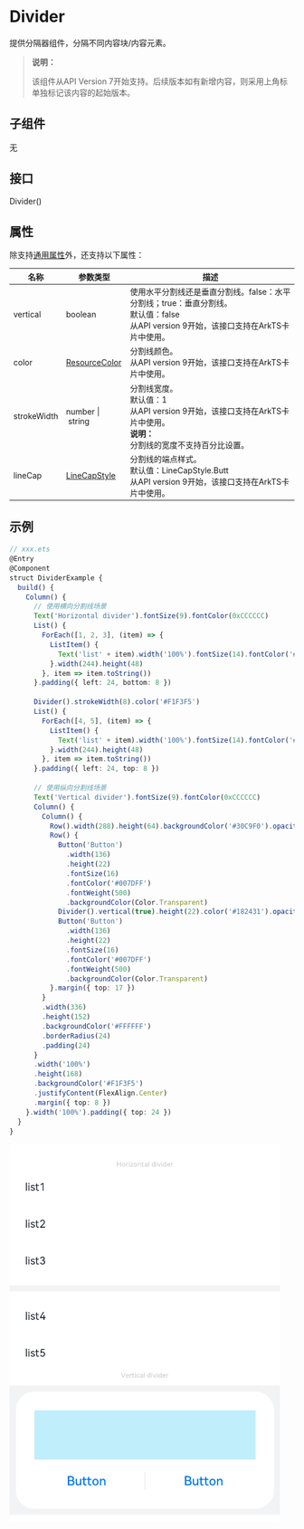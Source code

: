 # Divider

提供分隔器组件，分隔不同内容块/内容元素。

>  **说明：**
>
>  该组件从API Version 7开始支持。后续版本如有新增内容，则采用上角标单独标记该内容的起始版本。


## 子组件

无


## 接口

Divider()

## 属性

除支持[通用属性](ts-universal-attributes-size.md)外，还支持以下属性：

| 名称      | 参数类型         | 描述        |
| ----------- | ---------- | ------------------ |
| vertical    | boolean | 使用水平分割线还是垂直分割线。false：水平分割线；true：垂直分割线。<br/>默认值：false<br/>从API version 9开始，该接口支持在ArkTS卡片中使用。 |
| color       | [ResourceColor](ts-types.md#resourcecolor) | 分割线颜色。<br/>从API version 9开始，该接口支持在ArkTS卡片中使用。 |
| strokeWidth | number&nbsp;\|&nbsp;string | 分割线宽度。<br/>默认值：1<br/>从API version 9开始，该接口支持在ArkTS卡片中使用。<br/>**说明：** <br>分割线的宽度不支持百分比设置。 |
| lineCap     | [LineCapStyle](ts-appendix-enums.md#linecapstyle) | 分割线的端点样式。<br/>默认值：LineCapStyle.Butt<br/>从API version 9开始，该接口支持在ArkTS卡片中使用。 |


## 示例

```ts
// xxx.ets
@Entry
@Component
struct DividerExample {
  build() {
    Column() {
      // 使用横向分割线场景
      Text('Horizontal divider').fontSize(9).fontColor(0xCCCCCC)
      List() {
        ForEach([1, 2, 3], (item) => {
          ListItem() {
            Text('list' + item).width('100%').fontSize(14).fontColor('#182431').textAlign(TextAlign.Start)
          }.width(244).height(48)
        }, item => item.toString())
      }.padding({ left: 24, bottom: 8 })

      Divider().strokeWidth(8).color('#F1F3F5')
      List() {
        ForEach([4, 5], (item) => {
          ListItem() {
            Text('list' + item).width('100%').fontSize(14).fontColor('#182431').textAlign(TextAlign.Start)
          }.width(244).height(48)
        }, item => item.toString())
      }.padding({ left: 24, top: 8 })

      // 使用纵向分割线场景
      Text('Vertical divider').fontSize(9).fontColor(0xCCCCCC)
      Column() {
        Column() {
          Row().width(288).height(64).backgroundColor('#30C9F0').opacity(0.3)
          Row() {
            Button('Button')
              .width(136)
              .height(22)
              .fontSize(16)
              .fontColor('#007DFF')
              .fontWeight(500)
              .backgroundColor(Color.Transparent)
            Divider().vertical(true).height(22).color('#182431').opacity(0.6).margin({ left: 8, right: 8 })
            Button('Button')
              .width(136)
              .height(22)
              .fontSize(16)
              .fontColor('#007DFF')
              .fontWeight(500)
              .backgroundColor(Color.Transparent)
          }.margin({ top: 17 })
        }
        .width(336)
        .height(152)
        .backgroundColor('#FFFFFF')
        .borderRadius(24)
        .padding(24)
      }
      .width('100%')
      .height(168)
      .backgroundColor('#F1F3F5')
      .justifyContent(FlexAlign.Center)
      .margin({ top: 8 })
    }.width('100%').padding({ top: 24 })
  }
}
```

![zh-cn_image_0000001174422926](figures/zh-cn_image_0000001174422926.png)
